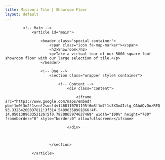 ```yaml
---
title: Missouri Tile | Showroom Floor
layout: default
---
```


			<!-- Main -->
				<article id="main">

					<header class="special container">
						<span class="icon fa-map-marker"></span>
						<h2>Showroom</h2>
						<p>Take a virtual tour of our 5000 square foot showroom floor with our large selection of tile.</p>
					</header>

					<!-- One -->
						<section class="wrapper style4 container">

							<!-- Content -->
								<div class="content">

									<iframe src="https://www.google.com/maps/embed?pb=!1m0!3m2!1sen!2sus!4v1468110701195!6m8!1m7!1s3X3oAIzlg_QAAAQvOnzREQ!2m2!1d37.15918687052689!2d-93.33264200337811!3f314.54890358901866!4f-14.050138963352126!5f0.7820865974627469" width="100%" height="700" frameborder="0" style="border:0" allowfullscreen></iframe>

								</div>



						</section>

				</article>
